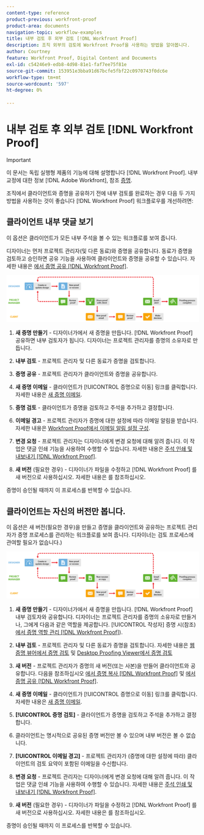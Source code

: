 ```yaml
---
content-type: reference
product-previous: workfront-proof
product-area: documents
navigation-topic: workflow-examples
title: 내부 검토 후 외부 검토 [!DNL Workfront Proof]
description: 조직 외부의 검토에 Workfront Proof을 사용하는 방법을 알아봅니다.
author: Courtney
feature: Workfront Proof, Digital Content and Documents
exl-id: c54246e9-edb8-4d98-81e1-faf7ee75f81e
source-git-commit: 153951e3bba91d67bcfe5fbf22c0970743f0dc6e
workflow-type: tm+mt
source-wordcount: '597'
ht-degree: 0%

---
```


# 내부 검토 후 외부 검토 [!DNL Workfront Proof]

>[!IMPORTANT]
>
>이 문서는 독립 실행형 제품의 기능에 대해 설명합니다 [!DNL Workfront Proof]. 내부 교정에 대한 정보 [!DNL Adobe Workfront], 참조 [증명](../../../review-and-approve-work/proofing/proofing.md).

조직에서 클라이언트와 증명을 공유하기 전에 내부 검토를 완료하는 경우 다음 두 가지 방법을 사용하는 것이 좋습니다 [!DNL Workfront Proof] 워크플로우를 개선하려면:

## 클라이언트 내부 댓글 보기

이 옵션은 클라이언트가 모든 내부 주석을 볼 수 있는 워크플로를 보여 줍니다.

디자이너는 먼저 프로젝트 관리자(및 다른 동료)와 증명을 공유합니다. 동료가 증명을 검토하고 승인하면 공유 기능을 사용하여 클라이언트와 증명을 공유할 수 있습니다. 자세한 내용은 [에서 증명 공유 [!DNL Workfront Proof]](../../../workfront-proof/wp-work-proofsfiles/share-proofs-and-files/share-proof.md).

![internal_external_-_option_A.png](assets/internal_external_-_option_A.png)

1. **새 증명 만들기** - 디자이너가에서 새 증명을 만듭니다. [!DNL Workfront Proof] 공유하면 내부 검토자가 됩니다. 디자이너는 프로젝트 관리자를 증명의 소유자로 만듭니다.
1. **내부 검토** - 프로젝트 관리자 및 다른 동료가 증명을 검토합니다.
1. **증명 공유** - 프로젝트 관리자가 클라이언트와 증명을 공유합니다.
1. **새 증명 이메일** - 클라이언트가 [!UICONTROL 증명으로 이동] 링크를 클릭합니다. 자세한 내용은 [새 증명 이메일](../../../workfront-proof/wp-emailsntfctns/proof-notifications-and-reminders/new-proof-email.md).

1. **증명 검토** - 클라이언트가 증명을 검토하고 주석을 추가하고 결정합니다.
1. **이메일 경고** - 프로젝트 관리자가 증명에 대한 설정에 따라 이메일 알림을 받습니다. 자세한 내용은 [Workfront Proof에서 이메일 알림 설정 구성](../../../workfront-proof/wp-emailsntfctns/email-alerts/config-email-notification-settings-wp.md).

1. **변경 요청** - 프로젝트 관리자는 디자이너에게 변경 요청에 대해 알려 줍니다. 이 작업은 댓글 인쇄 기능을 사용하여 수행할 수 있습니다. 자세한 내용은 [주석 인쇄 및 내보내기 [!DNL Workfront Proof]](../../../workfront-proof/wp-work-proofsfiles/organize-your-work/print-and-export-comments.md).

1. **새 버전** (필요한 경우) - 디자이너가 파일을 수정하고 [!DNL Workfront Proof] 를 새 버전으로 사용하십시오. 자세한 내용은 를 참조하십시오.

증명이 승인될 때까지 이 프로세스를 반복할 수 있습니다.

## 클라이언트는 자신의 버전만 봅니다.

이 옵션은 새 버전(필요한 경우)을 만들고 증명을 클라이언트와 공유하는 프로젝트 관리자가 증명 프로세스를 관리하는 워크플로를 보여 줍니다. 디자이너는 검토 프로세스에 관여할 필요가 없습니다.)

![internal_external_-_option_B.png](assets/internal_external_-_option_B.png)

1. **새 증명 만들기** - 디자이너가에서 새 증명을 만듭니다. [!DNL Workfront Proof] 내부 검토자와 공유합니다. 디자이너는 프로젝트 관리자를 증명의 소유자로 만들거나, 그에게 다음과 같은 역할을 제공합니다. [!UICONTROL 작성자] 증명 시(참조) [에서 증명 역할 관리 [!DNL Workfront Proof]](../../../workfront-proof/wp-work-proofsfiles/share-proofs-and-files/manage-proof-roles.md)).

1. **내부 검토** - 프로젝트 관리자 및 다른 동료가 증명을 검토합니다. 자세한 내용은 [웹 증명 뷰어에서 증명 검토](https://support.workfront.com/hc/en-us/sections/115000275214-Reviewing-Proofs-in-the-Web-Proofing-Viewer) 및 [Desktop Proofing Viewer에서 증명 검토](https://support.workfront.com/hc/en-us/sections/360000686434-Reviewing-Proofs-in-the-Desktop-Proofing-Viewer)

1. **새 버전** - 프로젝트 관리자가 증명의 새 버전(또는 사본)을 만들어 클라이언트와 공유합니다. 다음을 참조하십시오 [에서 증명 복사 [!DNL Workfront Proof]](../../../workfront-proof/wp-work-proofsfiles/create-proofs-and-files/copy-proofs.md) 및 [에서 증명 공유 [!DNL Workfront Proof]](../../../workfront-proof/wp-work-proofsfiles/share-proofs-and-files/share-proof.md).

1. **새 증명 이메일** - 클라이언트가 [!UICONTROL 증명으로 이동] 링크를 클릭합니다. 자세한 내용은 [새 증명 이메일](../../../workfront-proof/wp-emailsntfctns/proof-notifications-and-reminders/new-proof-email.md).

1. **[!UICONTROL 증명 검토]** - 클라이언트가 증명을 검토하고 주석을 추가하고 결정합니다.
1. 클라이언트는 명시적으로 공유된 증명 버전만 볼 수 있으며 내부 버전은 볼 수 없습니다.
1. **[!UICONTROL 이메일 경고]** - 프로젝트 관리자가 (증명에 대한 설정에 따라) 클라이언트의 검토 요약이 포함된 이메일을 수신합니다.
1. **변경 요청** - 프로젝트 관리자는 디자이너에게 변경 요청에 대해 알려 줍니다. 이 작업은 댓글 인쇄 기능을 사용하여 수행할 수 있습니다. 자세한 내용은 [주석 인쇄 및 내보내기 [!DNL Workfront Proof]](../../../workfront-proof/wp-work-proofsfiles/organize-your-work/print-and-export-comments.md).

1. **새 버전** (필요한 경우) - 디자이너가 파일을 수정하고 [!DNL Workfront Proof] 를 새 버전으로 사용하십시오. 자세한 내용은 를 참조하십시오.

증명이 승인될 때까지 이 프로세스를 반복할 수 있습니다.
